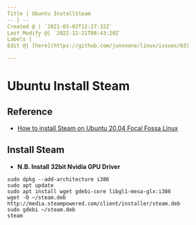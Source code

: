 ```yaml
---
Title | Ubuntu InstallSteam
-- | --
Created @ | `2021-03-02T12:27:32Z`
Last Modify @| `2022-12-21T08:43:20Z`
Labels | ``
Edit @| [here](https://github.com/junxnone/linux/issues/63)

---
```

# Ubuntu Install Steam

## Reference
- [How to install Steam on Ubuntu 20.04 Focal Fossa Linux](https://linuxconfig.org/how-to-install-steam-on-ubuntu-20-04-focal-fossa-linux)

## Install Steam

- **N.B. Install 32bit  Nvidia GPU Driver**

```
sudo dpkg --add-architecture i386
sudo apt update
sudo apt install wget gdebi-core libgl1-mesa-glx:i386
wget -O ~/steam.deb http://media.steampowered.com/client/installer/steam.deb
sudo gdebi ~/steam.deb
steam
```
